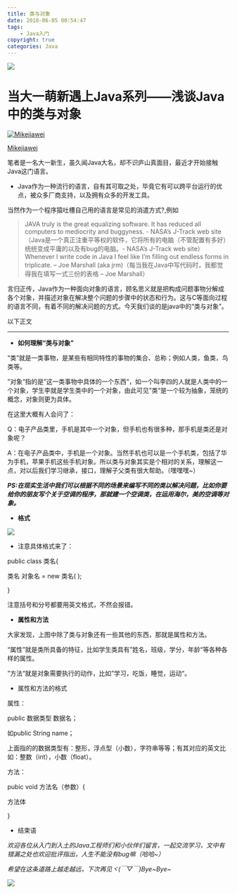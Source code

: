 ```yaml
---
title: 类与对象
date: 2018-06-05 00:54:47
tags: 
	- Java入门
copyright: true
categories: Java
---
```

![ ](http://p9vujz2kq.bkt.clouddn.com/01title.jpg)

当大一萌新遇上Java系列——浅谈Java中的类与对象
===========================

[![Mikejiawei](http://p9vujz2kq.bkt.clouddn.com/01avatar.jpg)](//www.zhihu.com/people/a-kun-99-10)

[Mikejiawei](//www.zhihu.com/people/a-kun-99-10)


笔者是一名大一新生，虽久闻Java大名，却不识庐山真面目，最近才开始接触Java这门语言。

*   Java作为一种流行的语言，自有其可取之处，毕竟它有可以跨平台运行的优点，被众多厂商支持，以及拥有众多的开发工具。

当然作为一个程序猿吐槽自己用的语言是常见的消遣方式?,例如

> JAVA truly is the great equalizing software. It has reduced all computers to mediocrity and buggyness. - NASA’s J-Track web site（Java是一个真正注重平等权的软件，它将所有的电脑（不管配置有多好）统统变成平庸的以及有bug的电脑。- NASA’s J-Track web site）  
> Whenever I write code in Java I feel like I’m filling out endless forms in triplicate. – Joe Marshall (aka jrm)（每当我在Java中写代码时，我都觉得我在填写一式三份的表格 – Joe Marshall）

言归正传，Java作为一种面向对象的语言，顾名思义就是把构成问题事物分解成各个对象，并描述对象在解决整个问题的步骤中的状态和行为。这与C等面向过程的语言不同，有着不同的解决问题的方式。今天我们谈的是java中的“类与对象”。
<!-- more -->

以下正文

* * *

*   **如何理解“类与对象”**

“类”就是一类事物，是某些有相同特性的事物的集合、总称；例如人类，鱼类，鸟类等。

”对象“指的是”这一类事物中具体的一个东西“，如一个叫李四的人就是人类中的一个对象，学生李就是学生类中的一个对象，由此可见”类“是一个较为抽象，笼统的概念，对象则更为具体。

在这里大概有人会问了：

Q：电子产品类里，手机是其中一个对象，但手机也有很多种，那手机是类还是对象呢？

A：在电子产品类中，手机是一个对象。当然手机也可以是一个手机类，包括了华为手机，苹果手机这些手机对象。所以类与对象其实是个相对的关系，理解这一点，对以后我们学习继承，接口，理解子父类有很大帮助。（嘿嘿嘿~）


_**PS:在现实生活中我们可以根据不同的场景来编写不同的类以解决问题，比如你要给你的朋友写个关于空调的程序，那就建一个空调类，在运用海尔，美的空调等对象。**_

*   **格式**



![](http://p9vujz2kq.bkt.clouddn.com/0101.jpg)

*   注意具体格式来了：

public class 类名{

类名 对象名 = new 类名( );

  

}

注意括号和分号都要用英文格式，不然会报错。

*   **属性和方法**

大家发现，上图中除了类与对象还有一些其他的东西，那就是属性和方法。

“属性”就是类所具备的特征，比如学生类具有”姓名，班级，学分，年龄“等各种各样的属性。

”方法“就是对象需要执行的动作，比如”学习，吃饭，睡觉，运动“。

*   属性和方法的格式

属性：

public 数据类型 数据名；

如public String name；

上面指的的数据类型有：整形，浮点型（小数），字符串等等；有其对应的英文比如：整数（int），小数（float）。

方法：

pubic void 方法名（参数）{

方法体

}

*   结束语

_欢迎各位从入门到入土的Java工程师们和小伙伴们留言，一起交流学习，文中有错漏之处也欢迎批评指出，人生不能没有bug嘛（哈哈~）_

_希望在这条道路上越走越远，下次再见ヾ(￣▽￣)Bye~Bye~_



![](http://p9vujz2kq.bkt.clouddn.com/0102.jpg)
